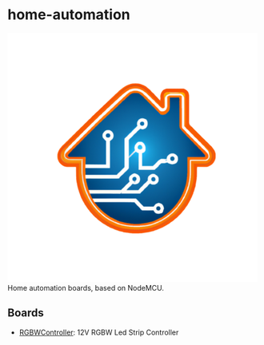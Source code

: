 home-automation
===================================
![](./images/logo_1MB.png)  
Home automation boards, based on NodeMCU.  
## Boards
* [RGBWController](./RGBWController): 12V RGBW Led Strip Controller
